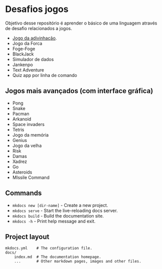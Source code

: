 # Desafios jogos

Objetivo desse repositório é aprender o básico de uma linguagem através de desafio relacionados a jogos.

- [Jogo da adivinhação](https://jonatasoli.github.io/new-code-challenges/divination-game).
- Jogo da Forca
- Foge-Foge
- BlackJack
- Simulador de dados
- Jankenpo
- Text Adventure
- Quiz app por linha de comando

## Jogos mais avançados (com interface gráfica)
- Pong
- Snake
- Pacman
- Arkanoid
- Space invaders
- Tetris
- Jogo da memória
- Genius
- Jogo da velha
- Risk
- Damas
- Xadrez
- Go
- Asteroids
- MIssile Command


## Commands

* `mkdocs new [dir-name]` - Create a new project.
* `mkdocs serve` - Start the live-reloading docs server.
* `mkdocs build` - Build the documentation site.
* `mkdocs -h` - Print help message and exit.

## Project layout

    mkdocs.yml    # The configuration file.
    docs/
        index.md  # The documentation homepage.
        ...       # Other markdown pages, images and other files.

